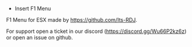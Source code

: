 - Insert F1 Menu

F1 Menu for ESX made by https://github.com/Its-RDJ.

For support open a ticket in our discord (https://discord.gg/Wu66P2kz6z) or open an issue on github.
